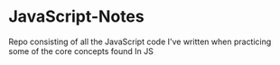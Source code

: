 # JavaScript-Notes
Repo consisting of all the JavaScript code I've written when practicing some of the core concepts found In JS 
